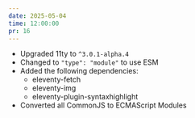 ```yaml
---
date: 2025-05-04
time: 12:00:00
pr: 16
---
```

- Upgraded 11ty to `^3.0.1-alpha.4`
- Changed to `"type": "module"` to use ESM
- Added the following dependencies:
  - eleventy-fetch
  - eleventy-img
  - eleventy-plugin-syntaxhighlight
- Converted all CommonJS to ECMAScript Modules
